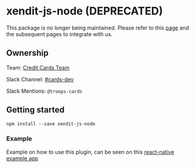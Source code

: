 # xendit-js-node (DEPRECATED)

This package is no longer being maintained. Please refer to this [page](https://docs.xendit.co/credit-cards/integrations/tokenization) and the subsequent pages to integrate with us.

## Ownership

Team: [Credit Cards Team](https://www.draw.io/?state=%7B%22ids%22:%5B%221Vk1zqYgX2YqjJYieQ6qDPh0PhB2yAd0j%22%5D,%22action%22:%22open%22,%22userId%22:%22104938211257040552218%22%7D)

Slack Channel: [#cards-dev](https://xendit.slack.com/messages/cards-dev)

Slack Mentions: `@troops-cards`

## Getting started

```
npm install --save xendit-js-node
```

### Example

Example on how to use this plugin, can be seen on this 
[react-native example app](https://github.com/xendit/xendit-react-example)
